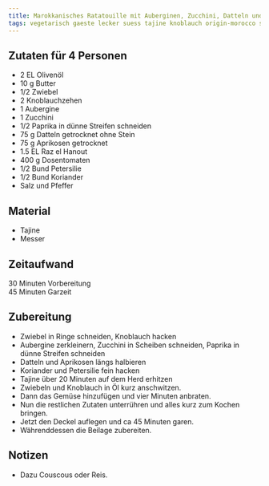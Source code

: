 ```yaml
---
title: Marokkanisches Ratatouille mit Auberginen, Zucchini, Datteln und fruchtigen Aprikosen
tags: vegetarisch gaeste lecker suess tajine knoblauch origin-morocco side-couscous type-onepot
---
```

## Zutaten für 4 Personen
* 2 EL Olivenöl
* 10 g Butter
* 1/2 Zwiebel 
* 2 Knoblauchzehen
* 1 Aubergine 
* 1 Zucchini
* 1/2 Paprika in dünne Streifen schneiden
* 75 g Datteln getrocknet ohne Stein
* 75 g Aprikosen getrocknet 
* 1.5 EL Raz el Hanout
* 400 g Dosentomaten 
* 1/2 Bund Petersilie 
* 1/2 Bund Koriander
* Salz und Pfeffer
  
## Material
 * Tajine
 * Messer

## Zeitaufwand
 30 Minuten Vorbereitung  
 45 Minuten Garzeit

## Zubereitung
 * Zwiebel in Ringe schneiden, Knoblauch hacken
 * Aubergine zerkleinern, Zucchini in Scheiben schneiden, Paprika in dünne Streifen schneiden
 * Datteln und Aprikosen längs halbieren
 * Koriander und Petersilie fein hacken
 * Tajine über 20 Minuten auf dem Herd erhitzen 
 * Zwiebeln und Knoblauch in Öl kurz anschwitzen. 
 * Dann das Gemüse hinzufügen und vier Minuten anbraten. 
 * Nun die restlichen Zutaten unterrühren und alles kurz zum Kochen bringen.
 * Jetzt den Deckel auflegen und ca 45 Minuten garen.
 * Währenddessen die Beilage zubereiten.

## Notizen
* Dazu Couscous oder Reis.
